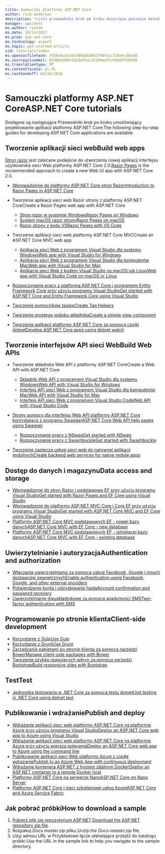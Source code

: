```yaml
---
title: Samouczki platformy ASP.NET Core
author: rick-anderson
description: "Lista przewodniki krok po kroku dotyczące poznanie metod tworzenia aplikacji platformy ASP.NET Core."
manager: wpickett
ms.author: riande
ms.date: 10/14/2017
ms.prod: asp.net-core
ms.technology: aspnet
ms.topic: get-started-article
uid: tutorials/index
ms.openlocfilehash: fd58a6a3e35a706d503603790fa1c726e6c865d6
ms.sourcegitcommit: 6548a3dd0cd1e3e92ac2310dee757ddad9fd6456
ms.translationtype: MT
ms.contentlocale: pl-PL
ms.lasthandoff: 03/16/2018
---
```

# <a name="aspnet-core-tutorials"></a><span data-ttu-id="bbcb2-103">Samouczki platformy ASP.NET Core</span><span class="sxs-lookup"><span data-stu-id="bbcb2-103">ASP.NET Core tutorials</span></span>

<span data-ttu-id="bbcb2-104">Dostępne są następujące Przewodniki krok po kroku umożliwiający projektowanie aplikacji platformy ASP.NET Core:</span><span class="sxs-lookup"><span data-stu-id="bbcb2-104">The following step-by-step guides for developing ASP.NET Core applications are available:</span></span>

## <a name="build-web-apps"></a><span data-ttu-id="bbcb2-105">Tworzenie aplikacji sieci web</span><span class="sxs-lookup"><span data-stu-id="bbcb2-105">Build web apps</span></span>

<span data-ttu-id="bbcb2-106">[Stron razor](xref:mvc/razor-pages/index) jest zalecane podejście do utworzenia nowej aplikacji interfejsu użytkownika sieci Web platformy ASP.NET Core 2.0.</span><span class="sxs-lookup"><span data-stu-id="bbcb2-106">[Razor Pages](xref:mvc/razor-pages/index) is the recommended approach to create a new Web UI app with ASP.NET Core 2.0.</span></span>

* [<span data-ttu-id="bbcb2-107">Wprowadzenie do platformy ASP.NET Core stron Razor</span><span class="sxs-lookup"><span data-stu-id="bbcb2-107">Introduction to Razor Pages in ASP.NET Core</span></span>](xref:mvc/razor-pages/index)
* <span data-ttu-id="bbcb2-108">Tworzenie aplikacji sieci web Razor strony z platformy ASP.NET Core</span><span class="sxs-lookup"><span data-stu-id="bbcb2-108">Create a Razor Pages web app with ASP.NET Core</span></span>

   * [<span data-ttu-id="bbcb2-109">Stron razor w systemie Windows</span><span class="sxs-lookup"><span data-stu-id="bbcb2-109">Razor Pages on Windows</span></span>](xref:tutorials/razor-pages/index)
   * [<span data-ttu-id="bbcb2-110">System macOS razor strony</span><span class="sxs-lookup"><span data-stu-id="bbcb2-110">Razor Pages on macOS</span></span>](xref:tutorials/razor-pages-mac/index)
   * [<span data-ttu-id="bbcb2-111">Razor strony z kodu VS</span><span class="sxs-lookup"><span data-stu-id="bbcb2-111">Razor Pages with VS Code</span></span>](xref:tutorials/razor-pages-vsc/index)  

* <span data-ttu-id="bbcb2-112">Tworzenie aplikacji sieci web platformy ASP.NET Core MVC</span><span class="sxs-lookup"><span data-stu-id="bbcb2-112">Create an ASP.NET Core MVC web app</span></span>

   * [<span data-ttu-id="bbcb2-113">Aplikacja sieci Web z programem Visual Studio dla systemu Windows</span><span class="sxs-lookup"><span data-stu-id="bbcb2-113">Web app with Visual Studio for Windows</span></span>](first-mvc-app/index.md)
   * [<span data-ttu-id="bbcb2-114">Aplikacja sieci Web z programem Visual Studio dla komputerów Mac</span><span class="sxs-lookup"><span data-stu-id="bbcb2-114">Web app with Visual Studio for Mac</span></span>](first-mvc-app-mac/index.md)
   * [<span data-ttu-id="bbcb2-115">Aplikacja sieci Web z kodem Visual Studio na macOS lub Linux</span><span class="sxs-lookup"><span data-stu-id="bbcb2-115">Web app with Visual Studio Code on macOS or Linux</span></span>](first-mvc-app-xplat/index.md)

* [<span data-ttu-id="bbcb2-116">Rozpoczynanie pracy z platformą ASP.NET Core i programem Entity Framework Core przy użyciu programu Visual Studio</span><span class="sxs-lookup"><span data-stu-id="bbcb2-116">Get started with ASP.NET Core and Entity Framework Core using Visual Studio</span></span>](../data/ef-mvc/index.md)
* [<span data-ttu-id="bbcb2-117">Tworzenie pomocników tagów</span><span class="sxs-lookup"><span data-stu-id="bbcb2-117">Create Tag Helpers</span></span>](../mvc/views/tag-helpers/authoring.md)
* [<span data-ttu-id="bbcb2-118">Tworzenie prostego widoku składnika</span><span class="sxs-lookup"><span data-stu-id="bbcb2-118">Create a simple view component</span></span>](../mvc/views/view-components.md#walkthrough-creating-a-simple-view-component)
* [<span data-ttu-id="bbcb2-119">Tworzenie aplikacji platformy ASP.NET Core za pomocą czujki dotnet</span><span class="sxs-lookup"><span data-stu-id="bbcb2-119">Develop ASP.NET Core apps using dotnet watch</span></span>](dotnet-watch.md)

## <a name="build-web-apis"></a><span data-ttu-id="bbcb2-120">Tworzenie interfejsów API sieci Web</span><span class="sxs-lookup"><span data-stu-id="bbcb2-120">Build Web APIs</span></span>
* <span data-ttu-id="bbcb2-121">Tworzenie składnika Web API z platformy ASP.NET Core</span><span class="sxs-lookup"><span data-stu-id="bbcb2-121">Create a Web API with ASP.NET Core</span></span>

  * [<span data-ttu-id="bbcb2-122">Składnik Web API z programem Visual Studio dla systemu Windows</span><span class="sxs-lookup"><span data-stu-id="bbcb2-122">Web API with Visual Studio for Windows</span></span>](first-web-api.md)
  * [<span data-ttu-id="bbcb2-123">Interfejs API sieci Web z programem Visual Studio dla komputerów Mac</span><span class="sxs-lookup"><span data-stu-id="bbcb2-123">Web API with Visual Studio for Mac</span></span>](xref:tutorials/first-web-api-mac)
  * [<span data-ttu-id="bbcb2-124">Interfejs API sieci Web z programem Visual Studio Code</span><span class="sxs-lookup"><span data-stu-id="bbcb2-124">Web API with Visual Studio Code</span></span>](web-api-vsc.md)

* [<span data-ttu-id="bbcb2-125">Strony pomocy dla interfejsu Web API platformy ASP.NET Core korzystające z programu Swagger</span><span class="sxs-lookup"><span data-stu-id="bbcb2-125">ASP.NET Core Web API help pages using Swagger</span></span>](xref:tutorials/web-api-help-pages-using-swagger)
  * [<span data-ttu-id="bbcb2-126">Rozpoczynanie pracy z NSwag</span><span class="sxs-lookup"><span data-stu-id="bbcb2-126">Get started with NSwag</span></span>](xref:tutorials/get-started-with-nswag)
  * [<span data-ttu-id="bbcb2-127">Rozpoczynanie pracy z Swashbuckle</span><span class="sxs-lookup"><span data-stu-id="bbcb2-127">Get started with Swashbuckle</span></span>](xref:tutorials/get-started-with-swashbuckle)

* [<span data-ttu-id="bbcb2-128">Tworzenie zaplecza usługi sieci web do natywnej aplikacji mobilnych</span><span class="sxs-lookup"><span data-stu-id="bbcb2-128">Create backend web services for native mobile apps</span></span>](../mobile/native-mobile-backend.md)

## <a name="data-access-and-storage"></a><span data-ttu-id="bbcb2-129">Dostęp do danych i magazynu</span><span class="sxs-lookup"><span data-stu-id="bbcb2-129">Data access and storage</span></span>
* [<span data-ttu-id="bbcb2-130">Wprowadzenie do stron Razor i podstawowe EF przy użyciu programu Visual Studio</span><span class="sxs-lookup"><span data-stu-id="bbcb2-130">Get started with Razor Pages and EF Core using Visual Studio</span></span>](xref:data/ef-rp/intro)
* [<span data-ttu-id="bbcb2-131">Wprowadzenie do platformy ASP.NET MVC Core i Core EF przy użyciu programu Visual Studio</span><span class="sxs-lookup"><span data-stu-id="bbcb2-131">Get started with ASP.NET Core MVC and EF Core using Visual Studio</span></span>](../data/ef-mvc/index.md)
* [<span data-ttu-id="bbcb2-132">Platformy ASP.NET Core MVC podstawowych EF - nowej bazy danych</span><span class="sxs-lookup"><span data-stu-id="bbcb2-132">ASP.NET Core MVC with EF Core - new database</span></span>](https://docs.microsoft.com/ef/core/get-started/aspnetcore/new-db)
* [<span data-ttu-id="bbcb2-133">Platformy ASP.NET Core MVC podstawowych EF - istniejącej bazy danych</span><span class="sxs-lookup"><span data-stu-id="bbcb2-133">ASP.NET Core MVC with EF Core - existing database</span></span>](https://docs.microsoft.com/ef/core/get-started/aspnetcore/existing-db)

## <a name="authentication-and-authorization"></a><span data-ttu-id="bbcb2-134">Uwierzytelnianie i autoryzacja</span><span class="sxs-lookup"><span data-stu-id="bbcb2-134">Authentication and authorization</span></span>
* [<span data-ttu-id="bbcb2-135">Włączanie uwierzytelniania za pomocą usługi Facebook, Google i innych dostawców zewnętrznych</span><span class="sxs-lookup"><span data-stu-id="bbcb2-135">Enable authentication using Facebook, Google, and other external providers</span></span>](../security/authentication/social/index.md)
* [<span data-ttu-id="bbcb2-136">Potwierdzenie konta i odzyskiwanie hasła</span><span class="sxs-lookup"><span data-stu-id="bbcb2-136">Account confirmation and password recovery</span></span>](../security/authentication/accconfirm.md)
* [<span data-ttu-id="bbcb2-137">Uwierzytelnianie dwuskładnikowe za pomocą wiadomości SMS</span><span class="sxs-lookup"><span data-stu-id="bbcb2-137">Two-factor authentication with SMS</span></span>](../security/authentication/2fa.md)

## <a name="client-side-development"></a><span data-ttu-id="bbcb2-138">Programowanie po stronie klienta</span><span class="sxs-lookup"><span data-stu-id="bbcb2-138">Client-side development</span></span>
* [<span data-ttu-id="bbcb2-139">Korzystanie z Gulp</span><span class="sxs-lookup"><span data-stu-id="bbcb2-139">Use Gulp</span></span>](../client-side/using-gulp.md)
* [<span data-ttu-id="bbcb2-140">Korzystanie z Grunt</span><span class="sxs-lookup"><span data-stu-id="bbcb2-140">Use Grunt</span></span>](../client-side/using-grunt.md)
* [<span data-ttu-id="bbcb2-141">Zarządzanie pakietami po stronie klienta za pomocą narzędzi Bower</span><span class="sxs-lookup"><span data-stu-id="bbcb2-141">Manage client-side packages with Bower</span></span>](../client-side/bower.md)
* [<span data-ttu-id="bbcb2-142">Tworzenie szybko reagujących witryn za pomocą narzędzi Bootstrap</span><span class="sxs-lookup"><span data-stu-id="bbcb2-142">Build responsive sites with Bootstrap</span></span>](../client-side/bootstrap.md)

## <a name="test"></a><span data-ttu-id="bbcb2-143">Test</span><span class="sxs-lookup"><span data-stu-id="bbcb2-143">Test</span></span>
* [<span data-ttu-id="bbcb2-144">Jednostka testowania w .NET Core za pomocą testu dotnet</span><span class="sxs-lookup"><span data-stu-id="bbcb2-144">Unit testing in .NET Core using dotnet test</span></span>](https://docs.microsoft.com/dotnet/articles/core/testing/unit-testing-with-dotnet-test)

## <a name="publish-and-deploy"></a><span data-ttu-id="bbcb2-145">Publikowanie i wdrażanie</span><span class="sxs-lookup"><span data-stu-id="bbcb2-145">Publish and deploy</span></span>
* [<span data-ttu-id="bbcb2-146">Wdrażanie aplikacji sieci web platformy ASP.NET Core na platformie Azure przy użyciu programu Visual Studio</span><span class="sxs-lookup"><span data-stu-id="bbcb2-146">Deploy an ASP.NET Core web app to Azure using Visual Studio</span></span>](publish-to-azure-webapp-using-vs.md)
* [<span data-ttu-id="bbcb2-147">Wdrażanie aplikacji sieci web platformy ASP.NET Core na platformie Azure przy użyciu wiersza polecenia</span><span class="sxs-lookup"><span data-stu-id="bbcb2-147">Deploy an ASP.NET Core web app to Azure using the command line</span></span>](publish-to-azure-webapp-using-cli.md)
* [<span data-ttu-id="bbcb2-148">Publikowanie aplikacji sieci Web platformy Azure z ciągłe wdrażanie</span><span class="sxs-lookup"><span data-stu-id="bbcb2-148">Publish to an Azure Web App with continuous deployment</span></span>](xref:host-and-deploy/azure-apps/azure-continuous-deployment)
* [<span data-ttu-id="bbcb2-149">Wdrażanie kontenera ASP.NET z hostem zdalnym Docker</span><span class="sxs-lookup"><span data-stu-id="bbcb2-149">Deploy an ASP.NET container to a remote Docker host</span></span>](https://docs.microsoft.com/azure/vs-azure-tools-docker-hosting-web-apps-in-docker)
* [<span data-ttu-id="bbcb2-150">Platformy ASP.NET Core na serwerze Nano</span><span class="sxs-lookup"><span data-stu-id="bbcb2-150">ASP.NET Core on Nano Server</span></span>](nano-server.md)
* [<span data-ttu-id="bbcb2-151">Platformy ASP.NET Core i sieci szkieletowej usług Azure</span><span class="sxs-lookup"><span data-stu-id="bbcb2-151">ASP.NET Core and Azure Service Fabric</span></span>](https://docs.microsoft.com/azure/service-fabric/service-fabric-add-a-web-frontend)

<a name="download"></a> 
## <a name="how-to-download-a-sample"></a><span data-ttu-id="bbcb2-152">Jak pobrać próbki</span><span class="sxs-lookup"><span data-stu-id="bbcb2-152">How to download a sample</span></span>
1. <span data-ttu-id="bbcb2-153">[Pobierz plik zip repozytorium ASP.NET](https://codeload.github.com/aspnet/Docs/zip/master).</span><span class="sxs-lookup"><span data-stu-id="bbcb2-153">[Download the ASP.NET repository zip file](https://codeload.github.com/aspnet/Docs/zip/master).</span></span>
1. <span data-ttu-id="bbcb2-154">Rozpakuj *Docs master.zip* pliku.</span><span class="sxs-lookup"><span data-stu-id="bbcb2-154">Unzip the *Docs-master.zip* file.</span></span>
1. <span data-ttu-id="bbcb2-155">Użyj adresu URL w Przykładowe łącze ułatwiające przejdź do katalogu próbki.</span><span class="sxs-lookup"><span data-stu-id="bbcb2-155">Use the URL in the sample link to help you navigate to the sample directory.</span></span> 
